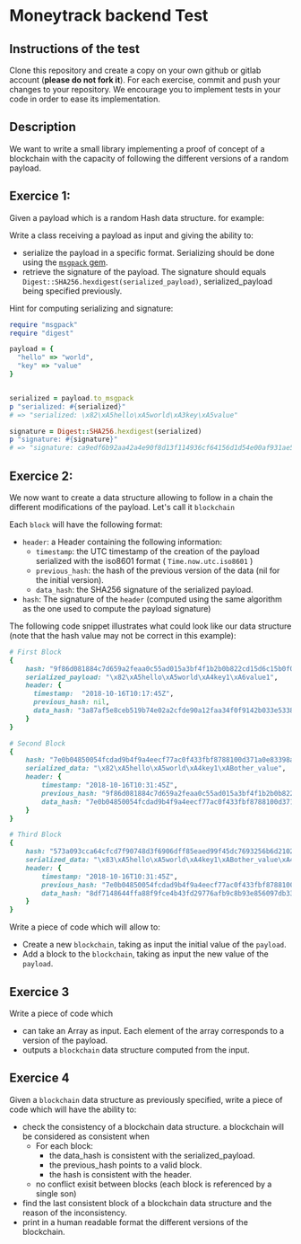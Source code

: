 # Moneytrack backend Test

## Instructions of the test
Clone this repository and create a copy on your own github or gitlab account (<b>please do not fork it</b>).
For each exercise, commit and push your changes to your repository.
We encourage you to implement tests in your code in order to ease its implementation.

## Description

We want to write a small library implementing a proof of concept of a blockchain with the capacity of following the  different versions of a random payload.

 
## Exercice 1:
Given a payload which is a random Hash data structure. for example:

Write a class receiving a payload as input and giving the ability to:
  - serialize the payload in a specific format. Serializing should be done using the [`msgpack` gem](https://github.com/msgpack/msgpack-ruby).
  - retrieve the signature of the payload. The signature should equals `Digest::SHA256.hexdigest(serialized_payload)`, serialized_payload being specified previously.

Hint for computing serializing and signature:

```ruby
require "msgpack"
require "digest"

payload = {
  "hello" => "world",
  "key" => "value"
}


serialized = payload.to_msgpack
p "serialized: #{serialized}"
# => "serialized: \x82\xA5hello\xA5world\xA3key\xA5value"

signature = Digest::SHA256.hexdigest(serialized)
p "signature: #{signature}" 
# => "signature: ca9edf6b92aa42a4e90f8d13f114936cf64156d1d54e00af931ae5e7a24cae28"

```


## Exercice 2:
We now want to create a data structure allowing to follow in a chain the different modifications of the payload. Let's call it `blockchain` 

Each `block` will have the following format:
 - `header`: a Header containing the following information:
    - `timestamp`: the UTC timestamp of the creation of the payload serialized with the iso8601 format ( `Time.now.utc.iso8601` )
    - `previous_hash`: the hash of the previous version of the data (nil for the initial version).
    - `data_hash`: the SHA256 signature of the serialized payload.
- `hash`: The signature of the `header` (computed using the same algorithm as the one used to compute the payload signature)


The following code snippet illustrates what could look like our data structure (note that the hash value may not be correct in this example):
 
```ruby
# First Block
{
    hash: "9f86d081884c7d659a2feaa0c55ad015a3bf4f1b2b0b822cd15d6c15b0f00a08",
    serialized_payload: "\x82\xA5hello\xA5world\xA4key1\xA6value1",
    header: {
      timestamp:  "2018-10-16T10:17:45Z",
      previous_hash: nil,
      data_hash: "3a87af5e8ceb519b74e02a2cfde90a12faa34f0f9142b033e5338acab58b18e5"
    }
}

# Second Block
{
    hash: "7e0b04850054fcdad9b4f9a4eecf77ac0f433fbf8788100d371a0e83398a6533",
    serialized_data: "\x82\xA5hello\xA5world\xA4key1\xABother_value",
    header: {
        timestamp: "2018-10-16T10:31:45Z",
        previous_hash: "9f86d081884c7d659a2feaa0c55ad015a3bf4f1b2b0b822cd15d6c15b0f00a08",
        data_hash: "7e0b04850054fcdad9b4f9a4eecf77ac0f433fbf8788100d371a0e83398a6533",
    }
}

# Third Block
{
    hash: "573a093cca64cfcd7f90748d3f6906dff85eaed99f45dc7693256b6d210209fa",
    serialized_data: "\x83\xA5hello\xA5world\xA4key1\xABother_value\xA4key2\xA9new value",
    header: {
        timestamp: "2018-10-16T10:31:45Z",
        previous_hash: "7e0b04850054fcdad9b4f9a4eecf77ac0f433fbf8788100d371a0e83398a6533",
        data_hash: "8df7148644ffa88f9fce4b43fd29776afb9c8b93e856097db332ed268604ad29",
    }
}

```

Write a piece of code which will allow to:
- Create a new `blockchain`, taking as input the initial value of the `payload`.
- Add a block to the `blockchain`, taking as input the new value of the `payload`.

## Exercice 3

Write a piece of code which 
  - can take an Array as input. Each element of the array corresponds to a version of the payload.
  - outputs a `blockchain` data structure computed from the input.
 
 
## Exercice 4

Given a `blockchain` data structure as previously specified, write a piece of code which will have the ability to:
- check the consistency of a blockchain data structure. a blockchain will be considered as consistent when 
    - For each block:
        - the data_hash is consistent with the serialized_payload.
        - the previous_hash points to a valid block.
        - the hash is consistent with the header.
    - no conflict exisit between blocks (each block is referenced by a single son)
- find the last consistent block of a blockchain data structure and the reason of the inconsistency.
- print in a human readable format the different versions of the blockchain. 